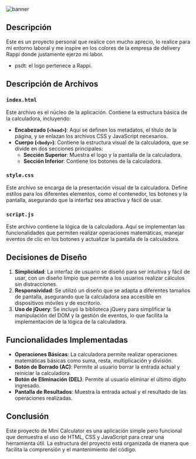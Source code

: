 
![banner](https://github.com/user-attachments/assets/69059b8f-be62-4c04-8d2e-24c863055de7)

## Descripción

Este es un proyecto personal que realice con mucho aprecio, lo realice para mi entorno laboral y me inspire en  los colores de la empresa de delivery Rappi donde justamente ejerzo mi labor. 
* psdt: el logo pertenece a Rappi.

## Descripción de Archivos

### `index.html`

Este archivo es el núcleo de la aplicación. Contiene la estructura básica de la calculadora, incluyendo:

- **Encabezado (`<head>`)**: Aquí se definen los metadatos, el título de la página, y se enlazan los archivos CSS y JavaScript necesarios.
- **Cuerpo (`<body>`)**: Contiene la estructura visual de la calculadora, que se divide en dos secciones principales:
  - **Sección Superior**: Muestra el logo y la pantalla de la calculadora.
  - **Sección Inferior**: Contiene los botones de la calculadora.

### `style.css`

Este archivo se encarga de la presentación visual de la calculadora. Define estilos para los diferentes elementos, como el contenedor, los botones y la pantalla, asegurando que la interfaz sea atractiva y fácil de usar.

### `script.js`

Este archivo contiene la lógica de la calculadora. Aquí se implementan las funcionalidades que permiten realizar operaciones matemáticas, manejar eventos de clic en los botones y actualizar la pantalla de la calculadora.

## Decisiones de Diseño

1. **Simplicidad**: La interfaz de usuario se diseñó para ser intuitiva y fácil de usar, con un diseño limpio que permite a los usuarios realizar cálculos sin distracciones.
2. **Responsividad**: Se utilizó un diseño que se adapta a diferentes tamaños de pantalla, asegurando que la calculadora sea accesible en dispositivos móviles y de escritorio.
3. **Uso de jQuery**: Se incluyó la biblioteca jQuery para simplificar la manipulación del DOM y la gestión de eventos, lo que facilita la implementación de la lógica de la calculadora.

## Funcionalidades Implementadas

- **Operaciones Básicas**: La calculadora permite realizar operaciones matemáticas básicas como suma, resta, multiplicación y división.
- **Botón de Borrado (AC)**: Permite al usuario borrar la entrada actual y reiniciar la calculadora.
- **Botón de Eliminación (DEL)**: Permite al usuario eliminar el último dígito ingresado.
- **Pantalla de Resultados**: Muestra la entrada actual y el resultado de las operaciones realizadas.

## Conclusión

Este proyecto de Mini Calculator es una aplicación simple pero funcional que demuestra el uso de HTML, CSS y JavaScript para crear una herramienta útil. La estructura del proyecto está organizada de manera que facilita la comprensión y el mantenimiento del código.
